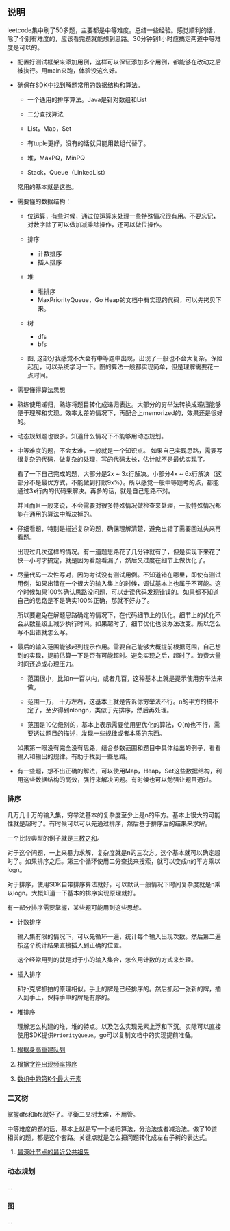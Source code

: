 ## 说明

leetcode集中刷了50多题，主要都是中等难度。总结一些经验。感觉顺利的话，除了个别有难度的，应该看完题就能想到思路。30分钟到1小时应搞定两道中等难度是可以的。

- 配置好测试框架来添加用例，这样可以保证添加多个用例，都能够在改动之后被执行。用main来跑，体验没这么好。

- 确保在SDK中找到解题常用的数据结构和算法。

  - 一个通用的排序算法。Java是针对数组和List

  - 二分查找算法

  - List，Map，Set

  - 有tuple更好，没有的话就只能用数组代替了。

  - 堆，MaxPQ，MinPQ

  - Stack，Queue（LinkedList）

  常用的基本就是这些。

- 需要懂的数据结构：
  - 位运算，有些时候，通过位运算来处理一些特殊情况很有用。不要忘记，对数字除了可以做加减乘除操作，还可以做位操作。
  - 排序
    - 计数排序
    - 插入排序
  - 堆
    - 堆排序
    - MaxPriorityQueue，Go Heap的文档中有实现的代码，可以先拷贝下来。

  - 树

    - dfs
    - bfs

  - 图, 这部分我感觉不大会有中等题中出现，出现了一般也不会太复杂。保险起见，可以系统学习一下。图的算法一般都实现简单，但是理解需要花一点时间。

- 需要懂得算法思想

 - 熟练使用递归，熟练将题目转化成递归表达。大部分的穷举法转换成递归能够便于理解和实现。效率太差的情况下，再配合上memorized的，效果还是很好的。

 - 动态规划题也很多。知道什么情况下不能够用动态规划。

- 中等难度的题，不会太难，一般就是一个知识点。 如果自己实现思路，需要写很复杂的代码，做复杂的处理，写的代码太长，估计就不是最优实现了。

  看了一下自己完成的题，大部分是2x ~ 3x行解决。小部分4x ~ 6x行解决（这部分不是最优方式，不能做到打败9x%）。所以感觉一般中等题考的点，都能通过3x行内的代码来解决。再多的话，就是自己思路不对。

  并且而且一般来说，不会需要对很多特殊情况做检查来处理，一般特殊情况都能在通用的算法中解决掉的。

- 仔细看题，特别是描述复杂的题，确保理解清楚，避免出错了需要回过头来再看题。

  出现过几次这样的情况。有一道题思路花了几分钟就有了，但是实现下来花了快一小时才搞定，就是因为看题看漏了，然后又过度在细节上做优化了。

- 尽量代码一次性写对，因为考试没有测试用例。不知道错在哪里，即使有测试用例，如果出错在一个很大的输入集上的时候，调试基本上也属于不可能。这个时候如果100%确认思路没问题，可以走读代码发现错误的。如果都不知道自己的思路是不是确实100%正确，那就不好办了。

  所以要避免在解题思路确定的情况下，在代码细节上的优化。细节上的优化不会从数量级上减少执行时间。如果超时了，细节优化也没办法改变。所以怎么写不出错就怎么写。

- 最后的输入范围能够起到提示作用。需要自己能够大概提前根据范围，自己想到的实现，提前估算一下是否有可能超时。避免实现之后，超时了。浪费大量时间还造成心理压力。

  - 范围很小，比如n一百以内，或者几百，这种基本上就是提示使用穷举法来做。

  - 范围一万， 十万左右，这基本上就是告诉你穷举法不行。n的平方的搞不定了，至少得到nlongn，类似于先排序，然后再处理。

  - 范围是10亿级别的，基本上表示需要使用更优化的算法，O(n)也不行，需要透过题目的描述，发现一些规律或者本质的东西。

  如果第一眼没有完全没有思路，结合参数范围和题目中具体给出的例子，看看输入和输出的规律。有助于找到一些思路。

- 有一些题，想不出正确的解法，可以使用Map，Heap，Set这些数据结构，利用这些数据结构的高效，强行来解决问题。有时候也可以勉强让题目通过。



### 排序

几万几十万的输入集，穷举法基本的复杂度至少上是n的平方。基本上很大的可能性就是超时了。有时候可以可以先通过排序，然后基于排序后的结果来求解。

一个比较典型的例子就是[三数之和](https://leetcode-cn.com/problems/3sum/submissions/)。

对于这个问题，一上来暴力求解，复杂度就是n的三次方。这个基本就可以确定超时了。如果排序之后。第三个循环使用二分查找来搜索，就可以变成n的平方乘以logn。

对于排序，使用SDK自带排序算法就好，可以默认一般情况下时间复杂度就是n乘以logn。大概知道一下基本的排序实现原理就好。

有一部分排序需要掌握，某些题可能用到这些思想。

- 计数排序

  输入集有限的情况下，可以先循环一遍，统计每个输入出现次数。然后第二遍按这个统计结果直接插入到正确的位置。

  这个经常用到的就是对于小的输入集合，怎么用计数的方式来处理。

- 插入排序

  和扑克牌抓拍的原理相似。手上的牌是已经排序的。然后抓起一张新的牌，插入到手上，保持手中的牌是有序的。

- 堆排序

  理解怎么构建的堆，堆的特点。以及怎么实现元素上浮和下沉。实际可以直接使用SDK提供`PriorityQueue`。go可以复制文档中的实现提前准备。


1. [根据身高重建队列](https://leetcode-cn.com/problems/queue-reconstruction-by-height/)

2. [根据字符出现频率排序](https://leetcode-cn.com/problems/sort-characters-by-frequency/submissions/)

1. [数组中的第K个最大元素](https://leetcode-cn.com/problems/kth-largest-element-in-an-array/submissions/)


### 二叉树

掌握dfs和bfs就好了。平衡二叉树太难，不用管。

中等难度的题的话，基本上就是写一个递归算法，分治法或者减治法。做了10道相关的题，都是这个套路。关键点就是怎么把问题转化成左右子树的表达式。

1. [最深叶节点的最近公共祖先](https://leetcode-cn.com/problems/lowest-common-ancestor-of-deepest-leaves/submissions/)

### 动态规划

...

### 图

...
